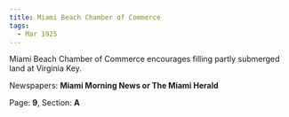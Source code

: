 ```yaml
---  
title: Miami Beach Chamber of Commerce  
tags:  
  - Mar 1925  
---  
```

  
Miami Beach Chamber of Commerce encourages filling partly submerged land at Virginia Key.  
  
Newspapers: **Miami Morning News or The Miami Herald**  
  
Page: **9**, Section: **A** 

